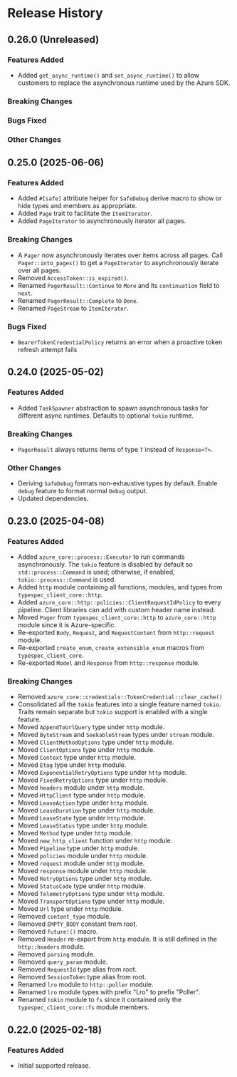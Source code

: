 # Release History

## 0.26.0 (Unreleased)

### Features Added

- Added `get_async_runtime()` and `set_async_runtime()` to allow customers to replace
the asynchronous runtime used by the Azure SDK.

### Breaking Changes

### Bugs Fixed

### Other Changes

## 0.25.0 (2025-06-06)

### Features Added

- Added `#[safe]` attribute helper for `SafeDebug` derive macro to show or hide types and members as appropriate.
- Added `Page` trait to facilitate the `ItemIterator`.
- Added `PageIterator` to asynchronously iterator all pages.

### Breaking Changes

- A `Pager` now asynchronously iterates over items across all pages. Call `Pager::into_pages()` to get a `PageIterator` to asynchronously iterate over all pages.
- Removed `AccessToken::is_expired()`.
- Renamed `PagerResult::Continue` to `More` and its `continuation` field to `next`.
- Renamed `PagerResult::Complete` to `Done`.
- Renamed `PageStream` to `ItemIterator`.

### Bugs Fixed

- `BearerTokenCredentialPolicy` returns an error when a proactive token refresh attempt fails

## 0.24.0 (2025-05-02)

### Features Added

- Added `TaskSpawner` abstraction to spawn asynchronous tasks for different async runtimes. Defaults to optional `tokio` runtime.

### Breaking Changes

- `PagerResult` always returns items of type `T` instead of `Response<T>`.

### Other Changes

- Deriving `SafeDebug` formats non-exhaustive types by default. Enable `debug` feature to format normal `Debug` output.
- Updated dependencies.

## 0.23.0 (2025-04-08)

### Features Added

- Added `azure_core::process::Executor` to run commands asynchronously.
  The `tokio` feature is disabled by default so `std::process::Command` is used; otherwise, if enabled, `tokio::process::Command` is used.
- Added `http` module containing all functions, modules, and types from `typespec_client_core::http`.
- Added `azure_core::http::policies::ClientRequestIdPolicy` to every pipeline. Client libraries can add with custom header name instead.
- Moved `Pager` from `typespec_client_core::http` to `azure_core::http` module since it is Azure-specific.
- Re-exported `Body`, `Request`, and `RequestContent` from `http::request` module.
- Re-exported `create_enum`, `create_extensible_enum` macros from `typespec_client_core`.
- Re-exported `Model` and `Response` from `http::response` module.

### Breaking Changes

- Removed `azure_core::credentials::TokenCredential::clear_cache()`
- Consolidated all the `tokio` features into a single feature named `tokio`. Traits remain separate but `tokio` support is enabled with a single feature.
- Moved `AppendToUrlQuery` type under `http` module.
- Moved `ByteStream` and `SeekableStream` types under `stream` module.
- Moved `ClientMethodOptions` type under `http` module.
- Moved `ClientOptions` type under `http` module.
- Moved `Context` type under `http` module.
- Moved `Etag` type under `http` module.
- Moved `ExponentialRetryOptions` type under `http` module.
- Moved `FixedRetryOptions` type under `http` module.
- Moved `headers` module under `http` module.
- Moved `HttpClient` type under `http` module.
- Moved `LeaseAction` type under `http` module.
- Moved `LeaseDuration` type under `http` module.
- Moved `LeaseState` type under `http` module.
- Moved `LeaseStatus` type under `http` module.
- Moved `Method` type under `http` module.
- Moved `new_http_client` function under `http` module.
- Moved `Pipeline` type under `http` module.
- Moved `policies` module under `http` module.
- Moved `request` module under `http` module.
- Moved `response` module under `http` module.
- Moved `RetryOptions` type under `http` module.
- Moved `StatusCode` type under `http` module.
- Moved `TelemetryOptions` type under `http` module.
- Moved `TransportOptions` type under `http` module.
- Moved `Url` type under `http` module.
- Removed `content_type` module.
- Removed `EMPTY_BODY` constant from root.
- Removed `future!()` macro.
- Removed `Header` re-export from `http` module. It is still defined in the `http::headers` module.
- Removed `parsing` module.
- Removed `query_param` module.
- Removed `RequestId` type alias from root.
- Removed `SessionToken` type alias from root.
- Renamed `lro` module to `http::poller` module.
- Renamed `lro` module types with prefix "Lro" to prefix "Poller".
- Renamed `tokio` module to `fs` since it contained only the `typespec_client_core::fs` module members.

## 0.22.0 (2025-02-18)

### Features Added

- Initial supported release.
